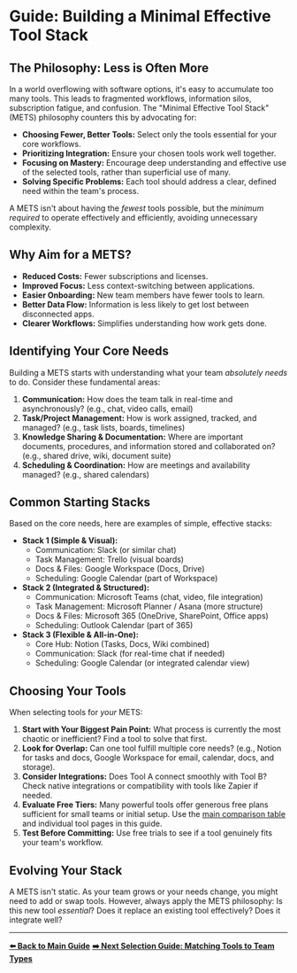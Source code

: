 # Guide: Building a Minimal Effective Tool Stack

## The Philosophy: Less is Often More

In a world overflowing with software options, it's easy to accumulate too many tools. This leads to fragmented workflows, information silos, subscription fatigue, and confusion. The "Minimal Effective Tool Stack" (METS) philosophy counters this by advocating for:

*   **Choosing Fewer, Better Tools:** Select only the tools essential for your core workflows.
*   **Prioritizing Integration:** Ensure your chosen tools work well together.
*   **Focusing on Mastery:** Encourage deep understanding and effective use of the selected tools, rather than superficial use of many.
*   **Solving Specific Problems:** Each tool should address a clear, defined need within the team's process.

A METS isn't about having the *fewest* tools possible, but the *minimum required* to operate effectively and efficiently, avoiding unnecessary complexity.

## Why Aim for a METS?

*   **Reduced Costs:** Fewer subscriptions and licenses.
*   **Improved Focus:** Less context-switching between applications.
*   **Easier Onboarding:** New team members have fewer tools to learn.
*   **Better Data Flow:** Information is less likely to get lost between disconnected apps.
*   **Clearer Workflows:** Simplifies understanding how work gets done.

## Identifying Your Core Needs

Building a METS starts with understanding what your team *absolutely needs* to do. Consider these fundamental areas:

1.  **Communication:** How does the team talk in real-time and asynchronously? (e.g., chat, video calls, email)
2.  **Task/Project Management:** How is work assigned, tracked, and managed? (e.g., task lists, boards, timelines)
3.  **Knowledge Sharing & Documentation:** Where are important documents, procedures, and information stored and collaborated on? (e.g., shared drive, wiki, document suite)
4.  **Scheduling & Coordination:** How are meetings and availability managed? (e.g., shared calendars)

## Common Starting Stacks

Based on the core needs, here are examples of simple, effective stacks:

*   **Stack 1 (Simple & Visual):**
    *   Communication: Slack (or similar chat)
    *   Task Management: Trello (visual boards)
    *   Docs & Files: Google Workspace (Docs, Drive)
    *   Scheduling: Google Calendar (part of Workspace)
*   **Stack 2 (Integrated & Structured):**
    *   Communication: Microsoft Teams (chat, video, file integration)
    *   Task Management: Microsoft Planner / Asana (more structure)
    *   Docs & Files: Microsoft 365 (OneDrive, SharePoint, Office apps)
    *   Scheduling: Outlook Calendar (part of 365)
*   **Stack 3 (Flexible & All-in-One):**
    *   Core Hub: Notion (Tasks, Docs, Wiki combined)
    *   Communication: Slack (for real-time chat if needed)
    *   Scheduling: Google Calendar (or integrated calendar view)

## Choosing Your Tools

When selecting tools for *your* METS:

1.  **Start with Your Biggest Pain Point:** What process is currently the most chaotic or inefficient? Find a tool to solve that first.
2.  **Look for Overlap:** Can one tool fulfill multiple core needs? (e.g., Notion for tasks and docs, Google Workspace for email, calendar, docs, and storage).
3.  **Consider Integrations:** Does Tool A connect smoothly with Tool B? Check native integrations or compatibility with tools like Zapier if needed.
4.  **Evaluate Free Tiers:** Many powerful tools offer generous free plans sufficient for small teams or initial setup. Use the [main comparison table](./../comparison-tables/tool-comparison.md) and individual tool pages in this guide.
5.  **Test Before Committing:** Use free trials to see if a tool genuinely fits your team's workflow.

## Evolving Your Stack

A METS isn't static. As your team grows or your needs change, you might need to add or swap tools. However, always apply the METS philosophy: Is this new tool *essential*? Does it replace an existing tool effectively? Does it integrate well?

---

**[⬅️ Back to Main Guide](./../README.md)**
**[➡️ Next Selection Guide: Matching Tools to Team Types](./matching-tools-to-team-types.md)**
